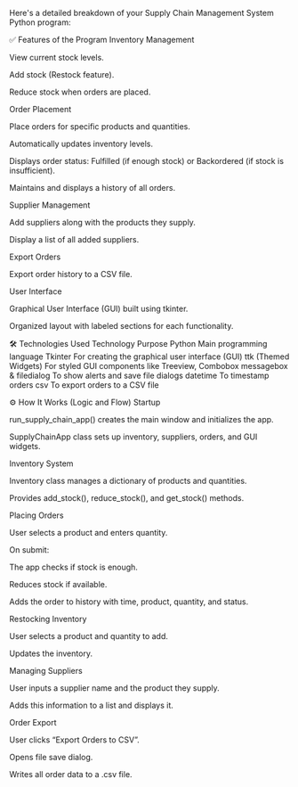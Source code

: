 Here's a detailed breakdown of your Supply Chain Management System Python program:

✅ Features of the Program
Inventory Management

View current stock levels.

Add stock (Restock feature).

Reduce stock when orders are placed.

Order Placement

Place orders for specific products and quantities.

Automatically updates inventory levels.

Displays order status: Fulfilled (if enough stock) or Backordered (if stock is insufficient).

Maintains and displays a history of all orders.

Supplier Management

Add suppliers along with the products they supply.

Display a list of all added suppliers.

Export Orders

Export order history to a CSV file.

User Interface

Graphical User Interface (GUI) built using tkinter.

Organized layout with labeled sections for each functionality.

🛠️ Technologies Used
Technology	Purpose
Python	Main programming language
Tkinter	For creating the graphical user interface (GUI)
ttk (Themed Widgets)	For styled GUI components like Treeview, Combobox
messagebox & filedialog	To show alerts and save file dialogs
datetime	To timestamp orders
csv	To export orders to a CSV file

⚙️ How It Works (Logic and Flow)
Startup

run_supply_chain_app() creates the main window and initializes the app.

SupplyChainApp class sets up inventory, suppliers, orders, and GUI widgets.

Inventory System

Inventory class manages a dictionary of products and quantities.

Provides add_stock(), reduce_stock(), and get_stock() methods.

Placing Orders

User selects a product and enters quantity.

On submit:

The app checks if stock is enough.

Reduces stock if available.

Adds the order to history with time, product, quantity, and status.

Restocking Inventory

User selects a product and quantity to add.

Updates the inventory.

Managing Suppliers

User inputs a supplier name and the product they supply.

Adds this information to a list and displays it.

Order Export

User clicks “Export Orders to CSV”.

Opens file save dialog.

Writes all order data to a .csv file.
